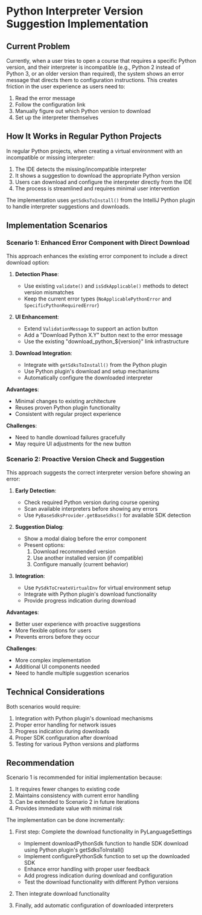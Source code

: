 # Python Interpreter Version Suggestion Implementation

## Current Problem

Currently, when a user tries to open a course that requires a specific Python version, and their interpreter is incompatible (e.g., Python 2
instead of Python 3, or an older version than required), the system shows an error message that directs them to configuration instructions.
This creates friction in the user experience as users need to:

1. Read the error message
2. Follow the configuration link
3. Manually figure out which Python version to download
4. Set up the interpreter themselves

## How It Works in Regular Python Projects

In regular Python projects, when creating a virtual environment with an incompatible or missing interpreter:

1. The IDE detects the missing/incompatible interpreter
2. It shows a suggestion to download the appropriate Python version
3. Users can download and configure the interpreter directly from the IDE
4. The process is streamlined and requires minimal user intervention

The implementation uses `getSdksToInstall()` from the IntelliJ Python plugin to handle interpreter suggestions and downloads.

## Implementation Scenarios

### Scenario 1: Enhanced Error Component with Direct Download

This approach enhances the existing error component to include a direct download option:

1. **Detection Phase**:
    - Use existing `validate()` and `isSdkApplicable()` methods to detect version mismatches
    - Keep the current error types (`NoApplicablePythonError` and `SpecificPythonRequiredError`)

2. **UI Enhancement**:
    - Extend `ValidationMessage` to support an action button
    - Add a "Download Python X.Y" button next to the error message
    - Use the existing "download_python_${version}" link infrastructure

3. **Download Integration**:
    - Integrate with `getSdksToInstall()` from the Python plugin
    - Use Python plugin's download and setup mechanisms
    - Automatically configure the downloaded interpreter

**Advantages**:

- Minimal changes to existing architecture
- Reuses proven Python plugin functionality
- Consistent with regular project experience

**Challenges**:

- Need to handle download failures gracefully
- May require UI adjustments for the new button

### Scenario 2: Proactive Version Check and Suggestion

This approach suggests the correct interpreter version before showing an error:

1. **Early Detection**:
    - Check required Python version during course opening
    - Scan available interpreters before showing any errors
    - Use `PyBaseSdksProvider.getBaseSdks()` for available SDK detection

2. **Suggestion Dialog**:
    - Show a modal dialog before the error component
    - Present options:
        1. Download recommended version
        2. Use another installed version (if compatible)
        3. Configure manually (current behavior)

3. **Integration**:
    - Use `PySdkToCreateVirtualEnv` for virtual environment setup
    - Integrate with Python plugin's download functionality
    - Provide progress indication during download

**Advantages**:

- Better user experience with proactive suggestions
- More flexible options for users
- Prevents errors before they occur

**Challenges**:

- More complex implementation
- Additional UI components needed
- Need to handle multiple suggestion scenarios

## Technical Considerations

Both scenarios would require:

1. Integration with Python plugin's download mechanisms
2. Proper error handling for network issues
3. Progress indication during downloads
4. Proper SDK configuration after download
5. Testing for various Python versions and platforms

## Recommendation

Scenario 1 is recommended for initial implementation because:

1. It requires fewer changes to existing code
2. Maintains consistency with current error handling
3. Can be extended to Scenario 2 in future iterations
4. Provides immediate value with minimal risk

The implementation can be done incrementally:

1. First step: Complete the download functionality in PyLanguageSettings
   - Implement downloadPythonSdk function to handle SDK download using Python plugin's getSdksToInstall()
   - Implement configurePythonSdk function to set up the downloaded SDK
   - Enhance error handling with proper user feedback
   - Add progress indication during download and configuration
   - Test the download functionality with different Python versions

2. Then integrate download functionality
3. Finally, add automatic configuration of downloaded interpreters
